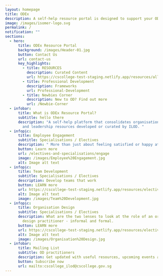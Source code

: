 ```yaml
---
layout: homepage
title: ODEx
description: A self-help resource portal is designed to support your OD practice.
image: /images/isomer-logo.svg
permalink: /
notification: ""
sections:
  - hero:
      title: ODEx Resource Portal
      background: /images/Header-01.jpg
      button: Contact Us
      url: contact-us
      key_highlights:
        - title: RESOURCES
          description: Curated Content
          url: https://cscollege-test-staging.netlify.app/resources/all
        - title: Professional Development
          description: Frameworks
          url: Professional-Development
        - title: Newbies Corner
          description: New to OD? Find out more
          url: /Newbie-Corner
  - infobar:
      title: What is ODEx Resource Portal?
      subtitle: hello there
      description: "A self-help platform that consolidates organisation development
        and leadership resources developed or curated by ILOD. "
  - infopic:
      title: Employee Engagement
      subtitle: Specialisations / Electives
      description: " More than just about feeling satisfied or happy at work"
      button: Learn more
      url: /electives-and-specialisations/engage
      image: /images/Employee%20Engagement.jpg
      alt: Image alt text
  - infopic:
      title: Team Development
      subtitle: Specialisations / Electives
      description: Develop teams that work
      button: LEARN more
      url: https://cscollege-test-staging.netlify.app/resources/electives-and-specialisations/team
      alt: Image alt text
      image: /images/Team%20Development.jpg
  - infopic:
      title: Organisation Design
      subtitle: Specialisations / Electives
      description: What are the two lenses to look at the role of an organisation
        design practitioner - informal and formal.
      button: LEARN more
      url: https://cscollege-test-staging.netlify.app/resources/electives-and-specialisations/design
      alt: Image alt text
      image: /images/Organisation%20Design.jpg
  - infobar:
      title: Mailing List
      subtitle: OD practitioners
      description: Get updated with useful resources, upcoming events and programmes
      button: Subscribe now
      url: mailto:cscollege_ilod@cscollege.gov.sg
---
```

